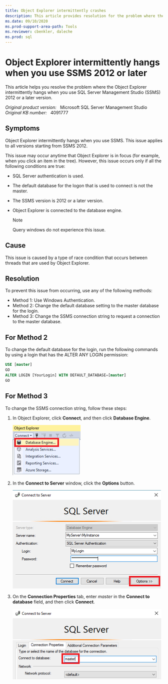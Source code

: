 ```yaml
---
title: Object Explorer intermittently crashes
description: This article provides resolution for the problem where the Object Explorer intermittently hangs when you use SQL Server Management Studio 2012 or a later version.
ms.date: 09/10/2020
ms.prod-support-area-path: Tools
ms.reviewer: cbenkler, daleche
ms.prod: sql
---
```

# Object Explorer intermittently hangs when you use SSMS 2012 or later

This article helps you resolve the problem where the Object Explorer intermittently hangs when you use SQL Server Management Studio (SSMS) 2012 or a later version.

_Original product version:_ &nbsp; Microsoft SQL Server Management Studio  
_Original KB number:_ &nbsp; 4091777

## Symptoms

Object Explorer intermittently hangs when you use SSMS. This issue applies to all versions starting from SSMS 2012.

This issue may occur anytime that Object Explorer is in focus (for example, when you click an item in the tree). However, this issue occurs only if all the following conditions are true:

- SQL Server authentication is used.
- The default database for the logon that is used to connect is not the master.
- The SSMS version is 2012 or a later version.
- Object Explorer is connected to the database engine.

    > [!NOTE]
    > Query windows do not experience this issue.

## Cause

This issue is caused by a type of race condition that occurs between threads that are used by Object Explorer.

## Resolution

To prevent this issue from occurring, use any of the following methods:

- Method 1: Use Windows Authentication.
- Method 2: Change the default database setting to the master database for the login.
- Method 3: Change the SSMS connection string to request a connection to the master database.

## For Method 2

To change the default database for the login, run the following commands by using a login that has the ALTER ANY LOGIN permission:

```sql
USE [master]
GO
ALTER LOGIN [YourLogin] WITH DEFAULT_DATABASE=[master]
GO
```

## For Method 3

To change the SSMS connection string, follow these steps:

1. In Object Explorer, click **Connect**, and then click **Database Engine**.

    ![Step 1 - Object Explorer](./media/object-explorer-intermittently-crashes/database-engine.png)

2. In the **Connect to Server** window, click the **Options** button.

    ![Step 2 - Login Details](./media/object-explorer-intermittently-crashes/connect-to-server.png)

3. On the **Connection Properties** tab, enter *master* in the **Connect to database** field, and then click **Connect**.

    ![Step 3: Connection Properties](./media/object-explorer-intermittently-crashes/connection-properties.png)
